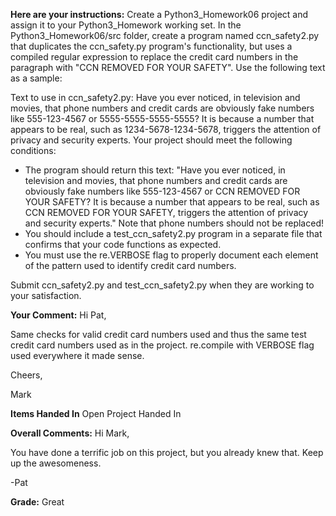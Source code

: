 ﻿**Here are your instructions:**
Create a Python3_Homework06 project and assign it to your Python3_Homework working set. In the Python3_Homework06/src folder, create a program named ccn_safety2.py that duplicates the ccn_safety.py program's functionality, but uses a compiled regular expression to replace the credit card numbers in the paragraph with "CCN REMOVED FOR YOUR SAFETY". Use the following text as a sample:

Text to use in ccn_safety2.py:
Have you ever noticed, in television and movies, that phone numbers and credit cards
are obviously fake numbers like 555-123-4567 or 5555-5555-5555-5555? It is because a 
number that appears to be real, such as 1234-5678-1234-5678, triggers the attention of 
privacy and security experts.
Your project should meet the following conditions:
* The program should return this text: "Have you ever noticed, in television and movies, that phone numbers and credit cards are obviously fake numbers like 555-123-4567 or CCN REMOVED FOR YOUR SAFETY? It is because a number that appears to be real, such as CCN REMOVED FOR YOUR SAFETY, triggers the attention of privacy and security experts." Note that phone numbers should not be replaced!
* You should include a test_ccn_safety2.py program in a separate file that confirms that your code functions as expected.
* You must use the re.VERBOSE flag to properly document each element of the pattern used to identify credit card numbers.

Submit ccn_safety2.py and test_ccn_safety2.py when they are working to your satisfaction.

**Your Comment:**
Hi Pat,

Same checks for valid credit card numbers used and thus the same test credit card numbers used
as in the project.  re.compile with VERBOSE flag used everywhere it made sense.

Cheers,

Mark

**Items Handed In**
Open Project Handed In

**Overall Comments:**
Hi Mark,

You have done a terrific job on this project, but you already knew that. Keep up the awesomeness.

-Pat

**Grade:**
Great

